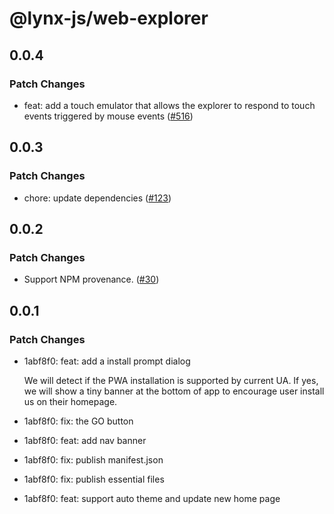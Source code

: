 # @lynx-js/web-explorer

## 0.0.4

### Patch Changes

- feat: add a touch emulator that allows the explorer to respond to touch events triggered by mouse events ([#516](https://github.com/lynx-family/lynx-stack/pull/516))

## 0.0.3

### Patch Changes

- chore: update dependencies ([#123](https://github.com/lynx-family/lynx-stack/pull/123))

## 0.0.2

### Patch Changes

- Support NPM provenance. ([#30](https://github.com/lynx-family/lynx-stack/pull/30))

## 0.0.1

### Patch Changes

- 1abf8f0: feat: add a install prompt dialog

  We will detect if the PWA installation is supported by current UA.
  If yes, we will show a tiny banner at the bottom of app to encourage user install us on their homepage.

- 1abf8f0: fix: the GO button
- 1abf8f0: feat: add nav banner
- 1abf8f0: fix: publish manifest.json
- 1abf8f0: fix: publish essential files
- 1abf8f0: feat: support auto theme and update new home page
